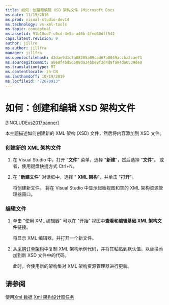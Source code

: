 ```yaml
---
title: 如何：创建和编辑 XSD 架构文件 |Microsoft Docs
ms.date: 11/15/2016
ms.prod: visual-studio-dev14
ms.technology: vs-xml-tools
ms.topic: conceptual
ms.assetid: 91b10cd7-c0cd-4e5a-a46b-4fed60dff542
caps.latest.revision: 9
author: jillre
ms.author: jillfra
manager: jillfra
ms.openlocfilehash: d2dae9d1c7a08205a09cad67a0049accba2cae71
ms.sourcegitcommit: a8e8f4bd5d508da34bbe9f2d4d9fa94da0539de0
ms.translationtype: MT
ms.contentlocale: zh-CN
ms.lasthandoff: 10/19/2019
ms.locfileid: "72670913"
---
```

# <a name="how-to-create-and-edit-an-xsd-schema-file"></a>如何：创建和编辑 XSD 架构文件
[!INCLUDE[vs2017banner](../includes/vs2017banner.md)]

本主题描述如何创建新的 XML 架构 (XSD) 文件，然后将内容添加到 XSD 文件。

### <a name="to-create-a-new-xml-schema-file"></a>创建新的 XML 架构文件

1. 在 Visual Studio 中，打开 "**文件**" 菜单，选择 "**新建**"，然后选择 "**文件**"。 或者，使用键盘快捷方式 Ctrl+N。

2. 在 "**新建文件**" 对话框中，选择 " **XML 架构**"，并单击 "**打开**"。

     将创建新文件。 将在 Visual Studio 中显示起始视图和空的 XML 架构资源管理器窗口。

### <a name="to-edit-a-file"></a>编辑文件

1. 单击 "使用 XML 编辑器" 可以在 "开始" 视图中**查看和编辑基础 XML 架构文件**链接。

     将显示 XML 编辑器，并打开一个新文件。

2. 从[采购订单架构](../xml-tools/sample-xsd-file-simple-schema.md)中复制 XML 架构示例代码，并将其粘贴到默认值，以替换添加到新 XSD 文件中的代码。

     此时，会使用新的架构集对 XML 架构资源管理器进行更新。

## <a name="see-also"></a>请参阅
 使用[Xml 数据](../xml-tools/working-with-xml-data.md) [Xml 架构设计器任务](../xml-tools/xml-schema-designer-tasks.md)
